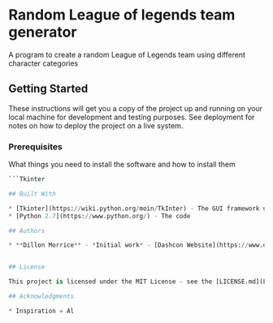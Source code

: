 # Random League of legends team generator

A program to create a random League of Legends team using different character categories

## Getting Started

These instructions will get you a copy of the project up and running on your local machine for development and testing purposes. See deployment for notes on how to deploy the project on a live system.

### Prerequisites

What things you need to install the software and how to install them

```Python 2.7
```Tkinter

## Built With

* [Tkinter](https://wiki.python.org/moin/TkInter) - The GUI framework used
* [Python 2.7](https://www.python.org/) - The code

## Authors

* **Dillon Morrice** - *Initial work* - [Dashcon Website](https://www.dashcon.info)


## License

This project is licensed under the MIT License - see the [LICENSE.md](LICENSE.md) file for details

## Acknowledgments

* Inspiration = Al


